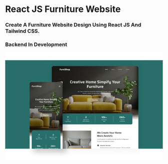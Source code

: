 # React JS Furniture Website

### Create A Furniture Website Design Using React JS And Tailwind CSS. 

### Backend In Development

![](preview.png)
